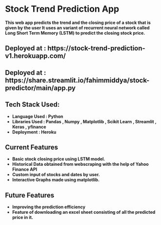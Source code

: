 <h1> <b> Stock Trend Prediction App </h1>
This web app predicts the trend and the closing price of a stock that is given by the user
It uses an variant of recurrent neural network called Long Short Term Memory (LSTM) to predict the closing stock price.
 <h2> Deployed at : https://stock-trend-prediction-v1.herokuapp.com/ </h2>
 <h2> Deployed at : https://share.streamlit.io/fahimmiddya/stock-predictor/main/app.py</h2>
</ul>
<h2><b> Tech Stack Used: </h2>
 <ul style="Tech Stack Used:square;">
  <li>Language Used : Python</li>
  <li>Libraries Used : Pandas , Numpy , Matplotlib , Scikit Learn , Streamlit , Keras , yfinance</li>
  <li>Deployment : Heroku</li>
</ul>
</ul>
<h2><b> Current Features </h2>
 <ul style="Current Features:square;">
  <li> Basic stock closing price using LSTM model.</li>
  <li> Historical Data obtained from webscraping with the help of Yahoo Finance API</li>
  <li> Custom input of stocks and dates by user.</li>
  <li> Interactive Graphs made using matplotlib.</li>
</ul>
<h2><b> Future Features </h2>
 <ul style="Future Features:square;">
  <li> Improving the prediction efficiency </li>
  <li> Feature of downloading an excel sheet consisting of all the predicted price in it.</li>
</ul>
